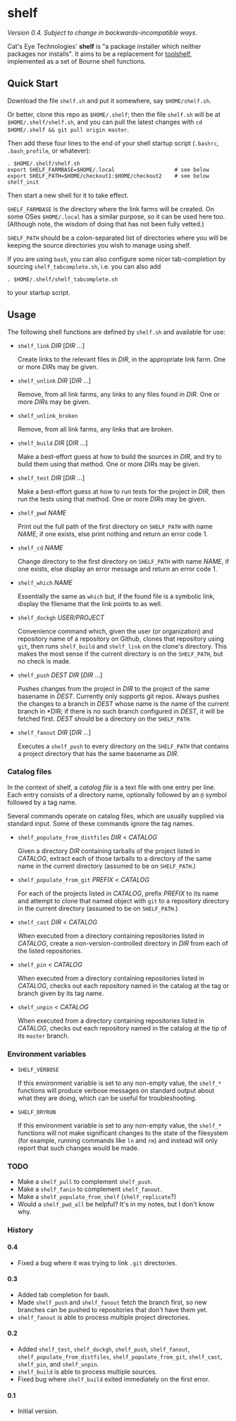 shelf
=====

*Version 0.4.  Subject to change in backwards-incompatible ways.*

Cat's Eye Technologies' **shelf** is "a package installer which
neither packages nor installs".  It aims to be a replacement for
[toolshelf](https://github.com/catseye/toolshelf), implemented as a
set of Bourne shell functions.

Quick Start
-----------

Download the file `shelf.sh` and put it somewhere, say `$HOME/shelf.sh`.

Or better, clone this repo as `$HOME/.shelf`; then the file `shelf.sh`
will be at `$HOME/.shelf/shelf.sh`, and you can pull the latest changes
with `cd $HOME/.shelf && git pull origin master`.

Then add these four lines to the end of your shell startup script
(`.bashrc`, `.bash_profile`, or whatever):

    . $HOME/.shelf/shelf.sh
    export SHELF_FARMBASE=$HOME/.local                   # see below
    export SHELF_PATH=$HOME/checkout1:$HOME/checkout2    # see below
    shelf_init

Then start a new shell for it to take effect.

`SHELF_FARMBASE` is the directory where the link farms will be created.
On some OSes `$HOME/.local` has a similar purpose, so it can be used here
too.  (Although note, the wisdom of doing that has not been fully vetted.)

`SHELF_PATH` should be a colon-separated list of directories where you
will be keeping the source directories you wish to manage using shelf.

If you are using `bash`, you can also configure some nicer tab-completion
by sourcing `shelf_tabcomplete.sh`, i.e. you can also add

    . $HOME/.shelf/shelf_tabcomplete.sh

to your startup script.

Usage
-----

The following shell functions are defined by `shelf.sh` and available for use:

*   `shelf_link` *DIR* [*DIR* ...]
    
    Create links to the relevant files in *DIR*, in the appropriate link farm.
    One or more *DIR*s may be given.

*   `shelf_unlink` *DIR* [*DIR* ...]
    
    Remove, from all link farms, any links to any files found in *DIR*.
    One or more *DIR*s may be given.

*   `shelf_unlink_broken`
    
    Remove, from all link farms, any links that are broken.

*   `shelf_build` *DIR* [*DIR* ...]
    
    Make a best-effort guess at how to build the sources in *DIR*, and try to
    build them using that method.  One or more *DIR*s may be given.

*   `shelf_test` *DIR* [*DIR* ...]
    
    Make a best-effort guess at how to run tests for the project in *DIR*, then
    run the tests using that method.  One or more *DIR*s may be given.

*   `shelf_pwd` *NAME*
    
    Print out the full path of the first directory on `SHELF_PATH` with name
    *NAME*, if one exists, else print nothing and return an error code 1.

*   `shelf_cd` *NAME*
    
    Change directory to the first directory on `SHELF_PATH` with name *NAME*,
    if one exists, else display an error message and return an error code 1.

*   `shelf_which` *NAME*
    
    Essentially the same as `which` but, if the found file is a symbolic link,
    display the filename that the link points to as well.

*   `shelf_dockgh` *USER/PROJECT*
    
    Convenience command which, given the user (or organization) and repository
    name of a repository on Github, clones that repository using `git`, then
    runs `shelf_build` and `shelf_link` on the clone's directory.  This makes
    the most sense if the current directory is on the `SHELF_PATH`, but no
    check is made.

*   `shelf_push` *DEST* *DIR* [*DIR* ...]
    
    Pushes changes from the project in *DIR* to the project of the same basename
    in *DEST*.  Currently only supports git repos.  Always pushes the changes to
    a branch in *DEST* whose name is the name of the current branch in *DIR; if
    there is no such branch configured in *DEST*, it will be fetched first.
    *DEST* should be a directory on the `SHELF_PATH`.

*   `shelf_fanout` *DIR* [*DIR* ...]
    
    Executes a `shelf_push` to every directory on the `SHELF_PATH` that contains
    a project directory that has the same basename as *DIR*.

### Catalog files

In the context of shelf, a _catalog file_ is a text file with one entry per line.
Each entry consists of a directory name, optionally followed by an `@` symbol
followed by a tag name.

Several commands operate on catalog files, which are usually supplied via
standard input.  Some of these commands ignore the tag names.

*   `shelf_populate_from_distfiles` *DIR* < *CATALOG*
    
    Given a directory *DIR* containing tarballs of the project listed in
    *CATALOG*, extract each of those tarballs to a directory of the same
    name in the current directory (assumed to be on `SHELF_PATH`.)

*   `shelf_populate_from_git` *PREFIX* < *CATALOG*
    
    For each of the projects listed in *CATALOG*, prefix *PREFIX* to its
    name and attempt to clone that named object with `git` to a repository
    directory in the current directory (assumed to be on `SHELF_PATH`.)

*   `shelf_cast` *DIR* < *CATALOG*
    
    When executed from a directory containing repositories listed in *CATALOG*,
    create a non-version-controlled directory in *DIR* from each of the listed
    repositories.

*   `shelf_pin` < *CATALOG*
    
    When executed from a directory containing repositories listed in *CATALOG*,
    checks out each repository named in the catalog at the tag or branch given
    by its tag name.

*   `shelf_unpin` < *CATALOG*
    
    When executed from a directory containing repositories listed in *CATALOG*,
    checks out each repository named in the catalog at the tip of its `master`
    branch.

### Environment variables

*   `SHELF_VERBOSE`
    
    If this environment variable is set to any non-empty value, the `shelf_*`
    functions will produce verbose messages on standard output about what they
    are doing, which can be useful for troubleshooting.

*   `SHELF_DRYRUN`
    
    If this environment variable is set to any non-empty value, the `shelf_*`
    functions will not make significant changes to the state of the
    filesystem (for example, running commands like `ln` and `rm`) and instead
    will only report that such changes would be made.

### TODO

*   Make a `shelf_pull` to complement `shelf_push`.
*   Make a `shelf_fanin` to complement `shelf_fanout`.
*   Make a `shelf_populate_from_shelf` (`shelf_replicate`?)
*   Would a `shelf_pwd_all` be helpful?  It's in my notes, but I don't know why.

### History

#### 0.4

*   Fixed a bug where it was trying to link `.git` directories.

#### 0.3

*   Added tab completion for bash.
*   Made `shelf_push` and `shelf_fanout` fetch the branch first, so new branches
    can be pushed to repositories that don't have them yet.
*   `shelf_fanout` is able to process multiple project directories.

#### 0.2

*   Added `shelf_test`, `shelf_dockgh`, `shelf_push`, `shelf_fanout`,
    `shelf_populate_from_distfiles`, `shelf_populate_from_git`, `shelf_cast`,
    `shelf_pin`, and `shelf_unpin`.
*   `shelf_build` is able to process multiple sources.
*   Fixed bug where `shelf_build` exited immediately on the first error.

#### 0.1

*   Initial version.
